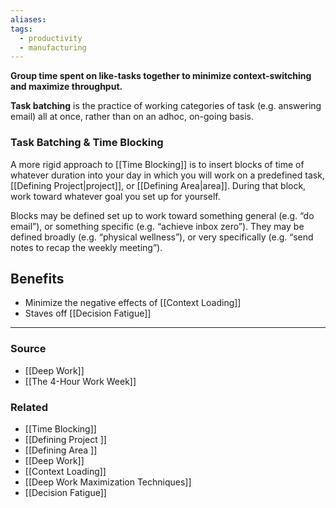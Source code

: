 ```yaml
---
aliases: 
tags:
  - productivity
  - manufacturing
---
```

**Group time spent on like-tasks together to minimize context-switching and maximize throughput.**

**Task batching** is the practice of working categories of task (e.g. answering email) all at once, rather than on an adhoc, on-going basis.  

### Task Batching & Time Blocking

A more rigid approach to [[Time Blocking]] is to insert blocks of time of whatever duration into your day in which you will work on a predefined task, [[Defining Project|project]], or [[Defining Area|area]]. During that block, work toward whatever goal you set up for yourself. 

Blocks may be defined set up to work toward something general (e.g. “do email”), or something specific (e.g. “achieve inbox zero”). They may be defined broadly (e.g. “physical wellness”), or very specifically (e.g. “send notes to recap the weekly meeting”).

## Benefits

- Minimize the negative effects of [[Context Loading]]
- Staves off [[Decision Fatigue]]

---
### Source
- [[Deep Work]]
- [[The 4-Hour Work Week]]

### Related
- [[Time Blocking]]
- [[Defining  Project ]]
- [[Defining Area ]]
- [[Deep Work]]
- [[Context Loading]]
- [[Deep Work Maximization Techniques]]
- [[Decision Fatigue]]